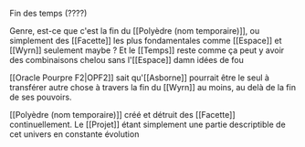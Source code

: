 Fin des temps (????)

Genre, est-ce que c'est la fin du [[Polyèdre (nom temporaire)]], ou simplement des [[Facette]] les plus fondamentales comme [[Espace]] et [[Wyrn]] seulement maybe ?
Et le [[Temps]] reste comme ça peut y avoir des combinaisons chelou sans l'[[Espace]] damn idées de fou

[[Oracle Pourpre F2|OPF2]] sait qu'[[Asborne]] pourrait être le seul à transférer autre chose à travers la fin du [[Wyrn]] au moins, au delà de la fin de ses pouvoirs.

[[Polyèdre (nom temporaire)]] créé et détruit des [[Facette]] continuellement. Le [[Projet]] étant simplement une partie descriptible de cet univers en constante évolution